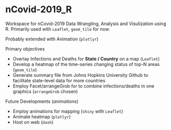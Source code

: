 # nCovid-2019_R

Workspace for nCovid-2019 Data Wrangling, Analysis and Visulization using R.
Primarily used with `Leaflet`, `geom_tile` for now.

Probably extended with Animation (`plotlyr`)

Primary objectives
* Overlay Infections and Deaths for **State / Country** on a map (`Leaflet`)
* Develop a heatmap of the time-series changing status of top-N areas (`geom_tile`)
* Generate summary file from Johns Hopkins University Github to facilitate state-level data for more countries
* Employ Facet/arrangeGrob for to combine infections/deaths in one graphics (`arrangeGrob` chosen)

Future Developments (*animations*)
* Employ animations for mapping (`shiny` with `Leaflet`)
* Animate heatmap (`plotlyr`)
* Host on web (`dash`)
